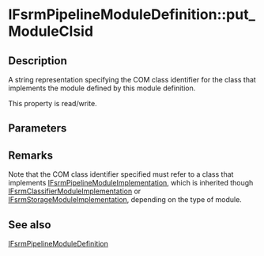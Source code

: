 # IFsrmPipelineModuleDefinition::put_ModuleClsid

## Description

A string representation specifying the COM class identifier for the class that implements the module defined by this module definition.

This property is read/write.

## Parameters

## Remarks

Note that the COM class identifier specified must refer to a class that implements [IFsrmPipelineModuleImplementation](https://learn.microsoft.com/previous-versions/windows/desktop/api/fsrmpipeline/nn-fsrmpipeline-ifsrmpipelinemoduleimplementation), which is inherited though [IFsrmClassifierModuleImplementation](https://learn.microsoft.com/previous-versions/windows/desktop/api/fsrmpipeline/nn-fsrmpipeline-ifsrmclassifiermoduleimplementation) or [IFsrmStorageModuleImplementation](https://learn.microsoft.com/previous-versions/windows/desktop/api/fsrmpipeline/nn-fsrmpipeline-ifsrmstoragemoduleimplementation), depending on the type of module.

## See also

[IFsrmPipelineModuleDefinition](https://learn.microsoft.com/previous-versions/windows/desktop/api/fsrmpipeline/nn-fsrmpipeline-ifsrmpipelinemoduledefinition)